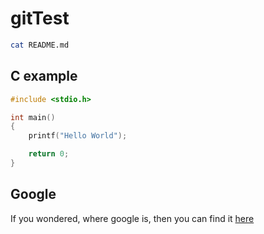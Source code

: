 # gitTest
```bash
cat README.md
```

## C example
```C
#include <stdio.h>

int main()
{
    printf("Hello World");

    return 0;
}
```

## Google
If you wondered, where google is, then you can find it [here](https://www.google.com)


